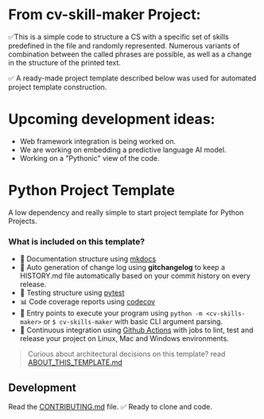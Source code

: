 # From cv-skill-maker Project:
✅This is a simple code to structure a CS with a specific set of skills 
predefined in the file and randomly represented.
Numerous variants of combination between the called phrases are possible, 
as well as a change in the structure of the printed text.

✅ A ready-made project template described below was used for automated project template construction.

# Upcoming development ideas:
- Web framework integration is being worked on.
- We are working on embedding a predictive language AI model.
- Working on a "Pythonic" view of the code.

# Python Project Template

A low dependency and really simple to start project template for Python Projects.

### What is included on this template?

- 📃 Documentation structure using [mkdocs](http://www.mkdocs.org)
- 💬 Auto generation of change log using **gitchangelog** to keep a HISTORY.md file automatically based on your commit history on every release.
- 🧪 Testing structure using [pytest](https://docs.pytest.org/en/latest/)
- 📊 Code coverage reports using [codecov](https://about.codecov.io/sign-up/)
- 🎯 Entry points to execute your program using `python -m <cv-skills-maker>` or `$ cv-skills-maker` with basic CLI argument parsing.
- 🔄 Continuous integration using [Github Actions](.github/workflows/) with jobs to lint, test and release your project on Linux, Mac and Windows environments.

> Curious about architectural decisions on this template? read [ABOUT_THIS_TEMPLATE.md](ABOUT_THIS_TEMPLATE.md)  


## Development

Read the [CONTRIBUTING.md](CONTRIBUTING.md) file.
✅ Ready to clone and code.
